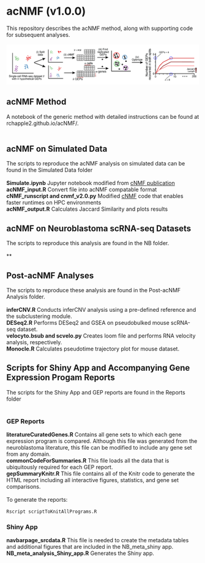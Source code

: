 # acNMF (v1.0.0)
This repository describes the acNMF method, along with supporting code for subsequent analyses.
<br><br>
![Alt Text](images/acNMF_schematic.png)

## acNMF Method
A notebook of the generic method with detailed instructions can be found at rchapple2.github.io/acNMF/.<br><br>

## acNMF on Simulated Data
The scripts to reproduce the acNMF analysis on simulated data can be found in the Simulated Data folder <br><br>
**Simulate.ipynb** Jupyter notebook modified from [cNMF publication](https://github.com/dylkot/cNMF/blob/master/Tutorials/analyze_simulated_example_data.ipynb)<br>
**acNMF_input.R** Convert file into acNMF compatable format<br>
**cNMF_runscript and cnmf_v2.0.py** Modified [cNMF](https://github.com/dylkot/cNMF/tree/master) code that enables faster runtimes on HPC environments<br>
**acNMF_output.R** Calculates Jaccard Similarity and plots results<br>

## acNMF on Neuroblastoma scRNA-seq Datasets
The scripts to reproduce this analysis are found in the NB folder. <br><br>
**

## Post-acNMF Analyses
The scripts to reproduce these analysis are found in the Post-acNMF Analysis folder. <br><br>
**inferCNV.R** Conducts inferCNV analysis using a pre-defined reference and the subclustering module.<br>
**DESeq2.R** Performs DESeq2 and GSEA on pseudobulked mouse scRNA-seq dataset.<br>
**velocyto.bsub and scvelo.py** Creates loom file and performs RNA velocity analysis, respectively.<br>
**Monocle.R** Calculates pseudotime trajectory plot for mouse dataset.<br>

## Scripts for Shiny App and Accompanying Gene Expression Progam Reports
The scripts for the Shiny App and GEP reports are found in the Reports folder<br><br>

### GEP Reports
**literatureCuratedGenes.R** Contains all gene sets to which each gene expression program is compared.  Although this file was generated from the neuroblastoma literature, this file can be modified to include any gene set from any domain. <br>
**commonCodeForSummaries.R** This file loads all the data that is ubiquitously required for each GEP report.<br>
**gepSummaryKnitr.R** This file contains all of the Knitr code to generate the HTML report including all interactive figures, statistics, and gene set comparisons.<br><br>
To generate the reports: 
```{r, message=F}
Rscript scriptToKnitAllPrograms.R
```

### Shiny App
**navbarpage_srcdata.R** This file is needed to create the metadata tables and additional figures that are included in the NB_meta_shiny app.
**NB_meta_analysis_Shiny_app.R** Generates the Shiny app.
